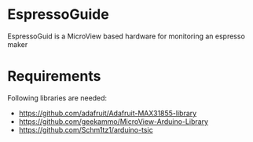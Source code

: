 # EspressoGuide

EspressoGuid is a MicroView based hardware for monitoring an espresso maker

# Requirements

Following libraries are needed:
* https://github.com/adafruit/Adafruit-MAX31855-library
* https://github.com/geekammo/MicroView-Arduino-Library
* https://github.com/Schm1tz1/arduino-tsic